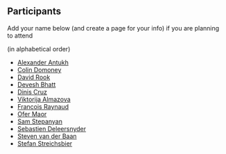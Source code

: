 ## Participants

Add your name below (and create a page for your info) if you are planning to attend

(in alphabetical order)

* [Alexander Antukh](Alexander-Antukh.md)
* [Colin Domoney](Colin-Domoney.md)
* [David Rook](David-Rook.md)
* [Devesh Bhatt](Devesh-Bhatt.md)
* [Dinis Cruz](Dinis-Cruz.md)
* [Viktorija Almazova](Viktorija-Almazova.md)
* [Francois Raynaud](Francois-Raynaud.md)
* [Ofer Maor](Ofer-Maor.md)
* [Sam Stepanyan](Sam-Stepanyan.md)
* [Sebastien Deleersnyder](Sebastien-Deleersnyder.md)
* [Steven van der Baan](Steven-van-der-Baan.md)
* [Stefan Streichsbier](Stefan-Streichsbier.md)
